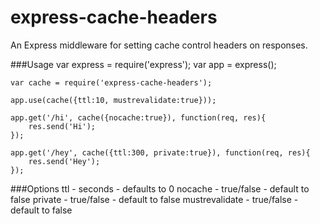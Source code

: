 express-cache-headers
=====================
An Express middleware for setting cache control headers on responses.

###Usage
    var express = require('express');
    var app = express();

    var cache = require('express-cache-headers');

    app.use(cache({ttl:10, mustrevalidate:true}));

    app.get('/hi', cache({nocache:true}), function(req, res){
        res.send('Hi');
    });

    app.get('/hey', cache({ttl:300, private:true}), function(req, res){
        res.send('Hey');
    });

###Options
    ttl - seconds - defaults to 0
    nocache - true/false - default to false
    private - true/false - default to false
    mustrevalidate - true/false - default to false
